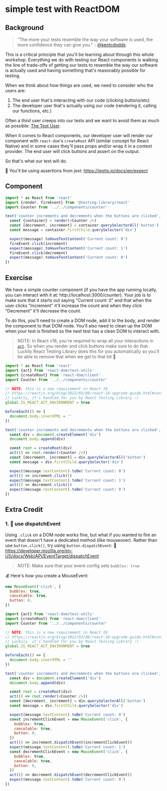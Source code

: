 # simple test with ReactDOM

## Background

> "The more your tests resemble the way your software is used, the more
> confidence they can give you." -
> [@kentcdodds](https://twitter.com/kentcdodds/status/977018512689455106)

This is a critical principle that you'll be learning about through this whole
workshop. Everything we do with testing our React components is walking the line
of trade-offs of getting our tests to resemble the way our software is actually
used and having something that's reasonably possible for testing.

When we think about how things are used, we need to consider who the users are:

1. The end user that's interacting with our code (clicking buttons/etc)
2. The developer user that's actually using our code (rendering it, calling our
   functions, etc.)

Often a _third_ user creeps into our tests and we want to avoid them as much as
possible: [The Test User](https://kentcdodds.com/blog/avoid-the-test-user).

When it comes to React components, our developer user will render our component
with `react-dom`'s `createRoot` API (similar concept for React Native) and in
some cases they'll pass props and/or wrap it in a context provider. The end user
will click buttons and assert on the output.

So that's what our test will do.

📜 You'll be using assertions from jest: https://jestjs.io/docs/en/expect

## Component

```js
import * as React from 'react'
import {render, fireEvent} from '@testing-library/react'
import Counter from '../../components/counter'

test('counter increments and decrements when the buttons are clicked', () => {
  const {container} = render(<Counter />)
  const [decrement, increment] = container.querySelectorAll('button')
  const message = container.firstChild.querySelector('div')

  expect(message).toHaveTextContent('Current count: 0')
  fireEvent.click(increment)
  expect(message).toHaveTextContent('Current count: 1')
  fireEvent.click(decrement)
  expect(message).toHaveTextContent('Current count: 0')
})
```

## Exercise

We have a simple counter component (if you have the app running locally, you can
interact with it at: http://localhost:3000/counter). Your job is to make sure
that it starts out saying "Current count: 0" and that when the user clicks
"Increment" it'll increase the count and when they click "Decrement" it'll
decrease the count.

To do this, you'll need to create a DOM node, add it to the body, and render the
component to that DOM node. You'll also need to clean up the DOM when your test
is finished so the next test has a clean DOM to interact with.

> NOTE: In React v18, you're required to wrap all your interactions in
> [`act`](https://reactjs.org/docs/test-utils.html#act). So when you render and
> click buttons make sure to do that. Luckily React Testing Library does this
> for you automatically so you'll be able to remove that when we get to that bit
> 🥳

```js
import * as React from 'react'
import {act} from 'react-dom/test-utils'
import {createRoot} from 'react-dom/client'
import Counter from '../../components/counter'

// NOTE: this is a new requirement in React 18
// https://reactjs.org/blog/2022/03/08/react-18-upgrade-guide.html#configuring-your-testing-environment
// Luckily, it's handled for you by React Testing Library :)
global.IS_REACT_ACT_ENVIRONMENT = true

beforeEach(() => {
  document.body.innerHTML = ''
})

test('counter increments and decrements when the buttons are clicked', () => {
  const div = document.createElement('div')
  document.body.append(div)

  const root = createRoot(div)
  act(() => root.render(<Counter />))
  const [decrement, increment] = div.querySelectorAll('button')
  const message = div.firstChild.querySelector('div')

  expect(message.textContent).toBe('Current count: 0')
  act(() => increment.click())
  expect(message.textContent).toBe('Current count: 1')
  act(() => decrement.click())
  expect(message.textContent).toBe('Current count: 0')
})
```

## Extra Credit

### 1. 💯 use dispatchEvent

Using `.click` on a DOM node works fine, but what if you wanted to fire an event
that doesn't have a dedicated method (like mouseover). Rather than use
`button.click()`, try using `button.dispatchEvent`: 📜
https://developer.mozilla.org/en-US/docs/Web/API/EventTarget/dispatchEvent

> NOTE: Make sure that your event config sets `bubbles: true`

💰 Here's how you create a MouseEvent:

```javascript
new MouseEvent('click', {
  bubbles: true,
  cancelable: true,
  button: 0,
})
```

```js
import {act} from 'react-dom/test-utils'
import {createRoot} from 'react-dom/client'
import Counter from '../../components/counter'

// NOTE: this is a new requirement in React 18
// https://reactjs.org/blog/2022/03/08/react-18-upgrade-guide.html#configuring-your-testing-environment
// Luckily, it's handled for you by React Testing Library :)
global.IS_REACT_ACT_ENVIRONMENT = true

beforeEach(() => {
  document.body.innerHTML = ''
})

test('counter increments and decrements when the buttons are clicked', () => {
  const div = document.createElement('div')
  document.body.append(div)

  const root = createRoot(div)
  act(() => root.render(<Counter />))
  const [decrement, increment] = div.querySelectorAll('button')
  const message = div.firstChild.querySelector('div')

  expect(message.textContent).toBe('Current count: 0')
  const incrementClickEvent = new MouseEvent('click', {
    bubbles: true,
    cancelable: true,
    button: 0,
  })
  act(() => increment.dispatchEvent(incrementClickEvent))
  expect(message.textContent).toBe('Current count: 1')
  const decrementClickEvent = new MouseEvent('click', {
    bubbles: true,
    cancelable: true,
    button: 0,
  })
  act(() => decrement.dispatchEvent(decrementClickEvent))
  expect(message.textContent).toBe('Current count: 0')
})
```

